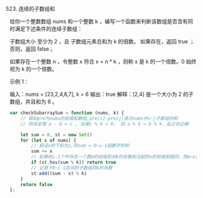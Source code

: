 523. 连续的子数组和

给你一个整数数组 nums 和一个整数 k ，编写一个函数来判断该数组是否含有同时满足下述条件的连续子数组：

子数组大小 至少为 2 ，且
子数组元素总和为 k 的倍数。
如果存在，返回 true ；否则，返回 false 。

如果存在一个整数 n ，令整数 x 符合 x = n * k ，则称 x 是 k 的一个倍数。0 始终视为 k 的一个倍数。

 

示例 1：

输入：nums = [23,2,4,6,7], k = 6
输出：true
解释：[2,4] 是一个大小为 2 的子数组，并且和为 6 。

```js
var checkSubarraySum = function (nums, k) {
    // 假如pre为nums的前缀和数组,pre[i]-pre[j]表示nums中i~j子数组的和
    // 同余定理 a - b = c , 如果c % k = 0， 则 a % k = b % k，反之也正确

    let sum = 0, st = new Set()
    for (let x of nums) {
        // 假设x的下标为i,则sum = 0~i-1段数字的和
        sum += x
        // 如果前i-1个中存在一个数m的前缀和对k的余数和当前的x的前缀和相同，则m~x之间的连续子数组就符合条件
        if (st.has(sum % k)) return true
        // 记录下0~i-1区间的子数组同k的余数
        st.add((sum - x) % k)
    }
    return false
};